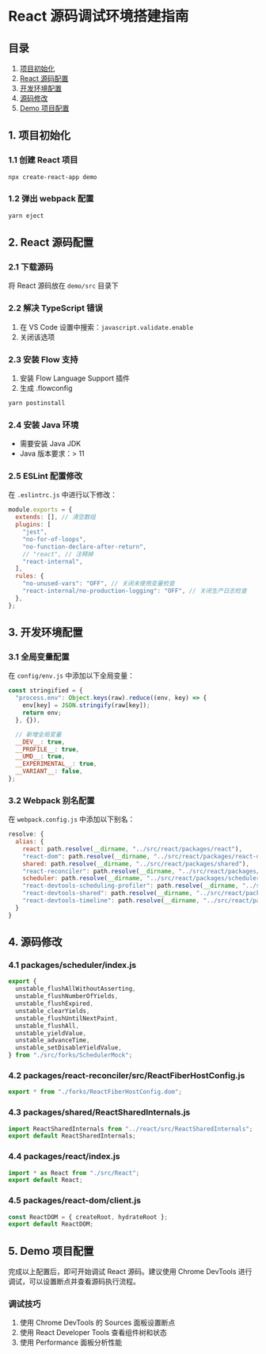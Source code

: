 # React 源码调试环境搭建指南

## 目录
1. [项目初始化](#1-项目初始化)
2. [React 源码配置](#2-react-源码配置)
3. [开发环境配置](#3-开发环境配置)
4. [源码修改](#4-源码修改)
5. [Demo 项目配置](#5-demo-项目配置)

## 1. 项目初始化

### 1.1 创建 React 项目
```bash
npx create-react-app demo
```

### 1.2 弹出 webpack 配置
```bash
yarn eject
```

## 2. React 源码配置

### 2.1 下载源码
将 React 源码放在 `demo/src` 目录下

### 2.2 解决 TypeScript 错误
1. 在 VS Code 设置中搜索：`javascript.validate.enable`
2. 关闭该选项

### 2.3 安装 Flow 支持
1. 安装 Flow Language Support 插件
2. 生成 .flowconfig
```bash
yarn postinstall
```

### 2.4 安装 Java 环境
- 需要安装 Java JDK
- Java 版本要求：> 11

### 2.5 ESLint 配置修改
在 `.eslintrc.js` 中进行以下修改：

```js
module.exports = {
  extends: [], // 清空数组
  plugins: [
    "jest",
    "no-for-of-loops",
    "no-function-declare-after-return",
    // "react", // 注释掉
    "react-internal",
  ],
  rules: {
    "no-unused-vars": "OFF", // 关闭未使用变量检查
    "react-internal/no-production-logging": "OFF", // 关闭生产日志检查
  },
};
```

## 3. 开发环境配置

### 3.1 全局变量配置
在 `config/env.js` 中添加以下全局变量：

```js
const stringified = {
  "process.env": Object.keys(raw).reduce((env, key) => {
    env[key] = JSON.stringify(raw[key]);
    return env;
  }, {}),

  // 新增全局变量
  __DEV__: true,
  __PROFILE__: true,
  __UMD__: true,
  __EXPERIMENTAL__: true,
  __VARIANT__: false,
};
```

### 3.2 Webpack 别名配置
在 `webpack.config.js` 中添加以下别名：

```js
resolve: {
  alias: {
    react: path.resolve(__dirname, "../src/react/packages/react"),
    "react-dom": path.resolve(__dirname, "../src/react/packages/react-dom"),
    shared: path.resolve(__dirname, "../src/react/packages/shared"),
    "react-reconciler": path.resolve(__dirname, "../src/react/packages/react-reconciler"),
    scheduler: path.resolve(__dirname, "../src/react/packages/scheduler"),
    "react-devtools-scheduling-profiler": path.resolve(__dirname, "../src/react/packages/react-devtools-scheduling-profiler"),
    "react-devtools-shared": path.resolve(__dirname, "../src/react/packages/react-devtools-shared"),
    "react-devtools-timeline": path.resolve(__dirname, "../src/react/packages/react-devtools-timeline"),
  }
}
```

## 4. 源码修改

### 4.1 packages/scheduler/index.js
```js
export {
  unstable_flushAllWithoutAsserting,
  unstable_flushNumberOfYields,
  unstable_flushExpired,
  unstable_clearYields,
  unstable_flushUntilNextPaint,
  unstable_flushAll,
  unstable_yieldValue,
  unstable_advanceTime,
  unstable_setDisableYieldValue,
} from "./src/forks/SchedulerMock";
```

### 4.2 packages/react-reconciler/src/ReactFiberHostConfig.js
```js
export * from "./forks/ReactFiberHostConfig.dom";
```

### 4.3 packages/shared/ReactSharedInternals.js
```js
import ReactSharedInternals from "../react/src/ReactSharedInternals";
export default ReactSharedInternals;
```

### 4.4 packages/react/index.js
```js
import * as React from "./src/React";
export default React;
```

### 4.5 packages/react-dom/client.js
```js
const ReactDOM = { createRoot, hydrateRoot };
export default ReactDOM;
```

## 5. Demo 项目配置

完成以上配置后，即可开始调试 React 源码。建议使用 Chrome DevTools 进行调试，可以设置断点并查看源码执行流程。

### 调试技巧
1. 使用 Chrome DevTools 的 Sources 面板设置断点
2. 使用 React Developer Tools 查看组件树和状态
3. 使用 Performance 面板分析性能
